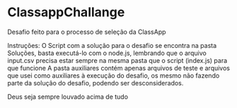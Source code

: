 # ClassappChallange
Desafio feito para o processo de seleção da ClassApp

Instruções:
  O Script com a solução para o desafio se encontra na pasta Soluções, basta executá-lo com o node.js, lembrando que o arquivo input.csv precisa estar sempre na mesma pasta que o script (index.js) para que funcione
  A pasta auxiliares contém apenas arquivos de teste e arquivos que usei como auxiliares à execução do desafio, os mesmo não fazendo parte da solução do desafio, podendo ser desconsiderados.
  
Deus seja sempre louvado acima de tudo
